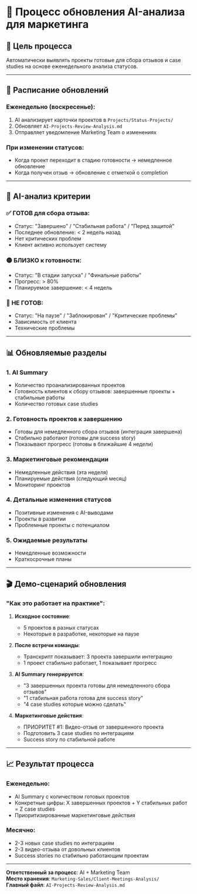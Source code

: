 # 🔄 Процесс обновления AI-анализа для маркетинга

## 🎯 Цель процесса
Автоматически выявлять проекты готовые для сбора отзывов и case studies на основе еженедельного анализа статусов.

---

## 📅 Расписание обновлений

### **Еженедельно (воскресенье)**:
1. AI анализирует карточки проектов в `Projects/Status-Projects/`
2. Обновляет `AI-Projects-Review-Analysis.md`
3. Отправляет уведомление Marketing Team о изменениях

### **При изменении статусов**:
- Когда проект переходит в стадию готовности → немедленное обновление
- Когда получен отзыв → обновление с отметкой о completion

---

## 🤖 AI-анализ критерии

### ✅ **ГОТОВ для сбора отзыва**:
- Статус: "Завершено" / "Стабильная работа" / "Перед защитой"
- Последнее обновление: < 2 недель назад
- Нет критических проблем
- Клиент активно использует систему

### 🟡 **БЛИЗКО к готовности**:
- Статус: "В стадии запуска" / "Финальные работы"
- Прогресс: > 80%
- Планируемое завершение: < 4 недель

### 🔴 **НЕ ГОТОВ**:
- Статус: "На паузе" / "Заблокирован" / "Критические проблемы"
- Зависимость от клиента
- Технические проблемы

---

## 📊 Обновляемые разделы

### 1. **AI Summary**
- Количество проанализированных проектов
- Готовность клиентов к сбору отзывов: завершенные проекты + стабильные работы
- Количество готовых case studies

### 2. **Готовность проектов к завершению**
- Готовы для немедленного сбора отзывов (интеграция завершена)
- Стабильно работают (готовы для success story)
- Показывают прогресс (готовы в ближайшие 4 недели)

### 3. **Маркетинговые рекомендации**  
- Немедленные действия (эта неделя)
- Планируемые действия (следующий месяц)
- Мониторинг проектов

### 4. **Детальные изменения статусов**
- Позитивные изменения с AI-выводами
- Проекты в развитии
- Проблемные проекты с потенциалом

### 5. **Ожидаемые результаты**
- Немедленные возможности
- Краткосрочные планы

---

## 🎬 Демо-сценарий обновления

### **"Как это работает на практике"**:

1. **Исходное состояние**: 
   - 5 проектов в разных статусах
   - Некоторые в разработке, некоторые на паузе

2. **После встречи команды**:
   - Транскрипт показывает: 3 проекта завершили интеграцию
   - 1 проект стабильно работает, 1 показывает прогресс

3. **AI Summary генерируется**:
   - "3 завершенных проекта готовы для немедленного сбора отзывов"
   - "1 стабильная работа готова для success story"
   - "4 case studies которые можно сделать"

4. **Маркетинговые действия**:
   - ПРИОРИТЕТ #1: Видео-отзыв от завершенного проекта
   - Подготовить 3 case studies по интеграциям
   - Success story по стабильной работе

---

## 📈 Результат процесса

### **Еженедельно**:
- AI Summary с количеством готовых проектов
- Конкретные цифры: X завершенных проектов + Y стабильных работ = Z case studies
- Приоритизированные маркетинговые действия  

### **Месячно**:
- 2-3 новых case studies по интеграциям
- 2-3 видео-отзыва от довольных клиентов
- Success stories по стабильно работающим проектам

---

**Ответственный за процесс**: AI + Marketing Team  
**Место хранения**: `Marketing-Sales/Client-Meetings-Analysis/`  
**Главный файл**: `AI-Projects-Review-Analysis.md`

